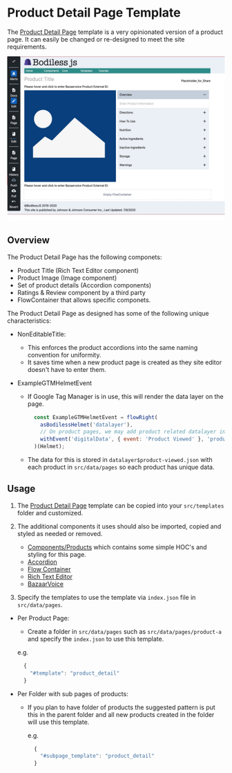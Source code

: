 # Product Detail Page Template

The [Product Detail Page](https://github.com/johnsonandjohnson/Bodiless-JS/blob/master/examples/test-site/src/templates/product_detail.jsx) template is a very opinionated version of a product page.  It can easily be changed or re-designed to meet the site requirements.

![PDP screenshot](../assets/pdp.jpg "PDP screenshot")  

## Overview

The Product Detail Page has the following componets:
  * Product Title (Rich Text Editor component)
  * Product Image (Image component)
  * Set of product details (Accordion components)
  * Ratings & Review component by a third party
  * FlowContainer that allows specific componets.

The Product Detail Page as designed has some of the following unique characteristics:

* NonEditableTitle:  
  * This enforces the product accordions into the same naming convention for uniformity.  
  * It saves time when a new product page is created as they site editor doesn't have to enter them.

* ExampleGTMHelmetEvent
  * If Google Tag Manager is in use, this will render the data layer on the page.
    ```js
      const ExampleGTMHelmetEvent = flowRight(
        asBodilessHelmet('datalayer'),
        // On product pages, we may add product related datalayer info:
        withEvent('digitalData', { event: 'Product Viewed' }, 'product-viewed'),
      )(Helmet);
    ```
   * The data for this is stored in `datalayer$product-viewed.json` with each
     product in `src/data/pages` so each product has unique data.

## Usage

1. The [Product Detail Page](https://github.com/johnsonandjohnson/Bodiless-JS/blob/master/examples/test-site/src/templates/product_detail.jsx) template can be copied into your `src/templates` folder and customized.

2. The additional components it uses should also be imported, copied and styled as needed or removed.
    * [Components/Products](https://github.com/johnsonandjohnson/Bodiless-JS/blob/master/examples/test-site/src/components/Product/index.tsx)  which contains some simple HOC's and styling for this page.
    * [Accordion](Components/Organisms/SingleAccordion)
    * [Flow Container](Components/FlowContainer)
    * [Rich Text Editor](Components/RichText)
    * [BazaarVoice](Components/Bazaarvoice)

3. Specify the templates to use the template via `index.json` file in `src/data/pages`.
  * Per Product Page:
    * Create a folder in `src/data/pages` such as `src/data/pages/product-a` and
      specify the `index.json` to use this template.

    e.g.
      ```js
        {
          "#template": "product_detail"
        }
      ```

  * Per Folder with sub pages of products:
    * If you plan to have folder of products the suggested pattern is put this
      in the parent folder and all new products created in the folder will use
      this template.

      e.g.
      ```js
        {
          "#subpage_template": "product_detail"
        }
      ```
